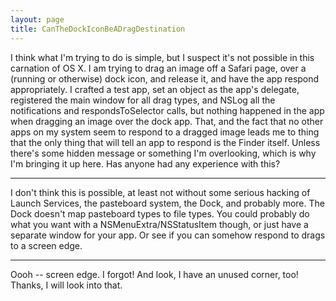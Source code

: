 ```yaml
---
layout: page
title: CanTheDockIconBeADragDestination
---
```


I think what I'm trying to do is simple, but I suspect it's not possible in this carnation of OS X.  I am trying to drag an image off a Safari page, over a (running or otherwise) dock icon, and release it, and have the app respond appropriately.  I crafted a test app, set an object as the app's delegate, registered the main window for all drag types, and NSLog all the notifications and respondsToSelector calls, but nothing happened in the app when dragging an image over the dock app.  That, and the fact that no other apps on my system seem to respond to a dragged image leads me to thing that the only thing that will tell an app to respond is the Finder itself.  Unless there's some hidden message or something I'm overlooking, which is why I'm bringing it up here. Has anyone had any experience with this?

----

I don't think this is possible, at least not without some serious hacking of Launch Services, the pasteboard system, the Dock, and probably more. The Dock doesn't map pasteboard types to file types. You could probably do what you want with a NSMenuExtra/NSStatusItem though, or just have a separate window for your app. Or see if you can somehow respond to drags to a screen edge. 

----

Oooh -- screen edge.  I forgot!  And look, I have an unused corner, too!  Thanks, I will look into that.

